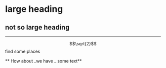 # large heading

## not so large heading

---

$$\sqrt{2}$$ find some places

** How about _we have _ some text**
